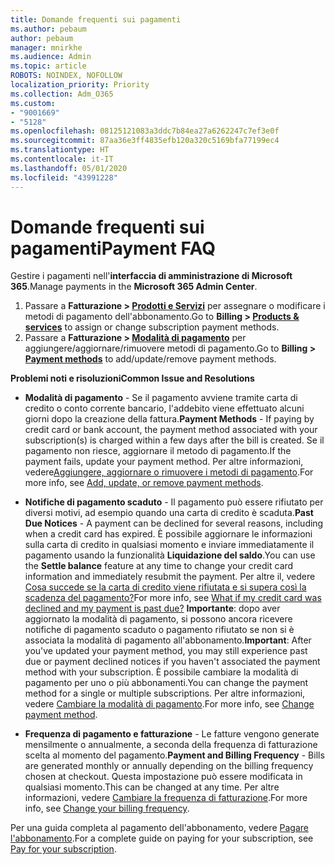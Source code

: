 ```yaml
---
title: Domande frequenti sui pagamenti
ms.author: pebaum
author: pebaum
manager: mnirkhe
ms.audience: Admin
ms.topic: article
ROBOTS: NOINDEX, NOFOLLOW
localization_priority: Priority
ms.collection: Adm_O365
ms.custom:
- "9001669"
- "5128"
ms.openlocfilehash: 08125121083a3ddc7b84ea27a6262247c7ef3e0f
ms.sourcegitcommit: 87aa36e3ff4835efb120a320c5169bfa77199ec4
ms.translationtype: HT
ms.contentlocale: it-IT
ms.lasthandoff: 05/01/2020
ms.locfileid: "43991228"
---
```

# <a name="payment-faq"></a><span data-ttu-id="cdda0-102">Domande frequenti sui pagamenti</span><span class="sxs-lookup"><span data-stu-id="cdda0-102">Payment FAQ</span></span>

<span data-ttu-id="cdda0-103">Gestire i pagamenti nell'**interfaccia di amministrazione di Microsoft 365**.</span><span class="sxs-lookup"><span data-stu-id="cdda0-103">Manage payments in the **Microsoft 365 Admin Center**.</span></span> 

1. <span data-ttu-id="cdda0-104">Passare a **Fatturazione > [Prodotti e Servizi](https://go.microsoft.com/fwlink/p/?linkid=842054)** per assegnare o modificare i metodi di pagamento dell'abbonamento.</span><span class="sxs-lookup"><span data-stu-id="cdda0-104">Go to **Billing > [Products & services](https://go.microsoft.com/fwlink/p/?linkid=842054)** to assign or change subscription payment methods.</span></span>
2. <span data-ttu-id="cdda0-105">Passare a **Fatturazione > [Modalità di pagamento](https://go.microsoft.com/fwlink/p/?linkid=2018806)** per aggiungere/aggiornare/rimuovere metodi di pagamento.</span><span class="sxs-lookup"><span data-stu-id="cdda0-105">Go to **Billing > [Payment methods](https://go.microsoft.com/fwlink/p/?linkid=2018806)** to add/update/remove payment methods.</span></span>

<span data-ttu-id="cdda0-106">**Problemi noti e risoluzioni**</span><span class="sxs-lookup"><span data-stu-id="cdda0-106">**Common Issue and Resolutions**</span></span>

- <span data-ttu-id="cdda0-107">**Modalità di pagamento** - Se il pagamento avviene tramite carta di credito o conto corrente bancario, l'addebito viene effettuato alcuni giorni dopo la creazione della fattura.</span><span class="sxs-lookup"><span data-stu-id="cdda0-107">**Payment Methods** - If paying by credit card or bank account, the payment method associated with your subscription(s) is charged within a few days after the bill is created.</span></span> <span data-ttu-id="cdda0-108">Se il pagamento non riesce, aggiornare il metodo di pagamento.</span><span class="sxs-lookup"><span data-stu-id="cdda0-108">If the payment fails, update your payment method.</span></span> <span data-ttu-id="cdda0-109">Per altre informazioni, vedere[Aggiungere, aggiornare o rimuovere i metodi di pagamento](https://go.microsoft.com/fwlink/?linkid=2118133).</span><span class="sxs-lookup"><span data-stu-id="cdda0-109">For more info, see [Add, update, or remove payment methods](https://go.microsoft.com/fwlink/?linkid=2118133).</span></span>

- <span data-ttu-id="cdda0-110">**Notifiche di pagamento scaduto** - Il pagamento può essere rifiutato per diversi motivi, ad esempio quando una carta di credito è scaduta.</span><span class="sxs-lookup"><span data-stu-id="cdda0-110">**Past Due Notices** - A payment can be declined for several reasons, including when a credit card has expired.</span></span> <span data-ttu-id="cdda0-111">È possibile aggiornare le informazioni sulla carta di credito in qualsiasi momento e inviare immediatamente il pagamento usando la funzionalità **Liquidazione del saldo**.</span><span class="sxs-lookup"><span data-stu-id="cdda0-111">You can use the **Settle balance** feature at any time to change your credit card information and immediately resubmit the payment.</span></span> <span data-ttu-id="cdda0-112">Per altre il, vedere [Cosa succede se la carta di credito viene rifiutata e si supera così la scadenza del pagamento?](https://docs.microsoft.com/microsoft-365/commerce/billing-and-payments/pay-for-your-subscription?view=o365-worldwide#what-if-my-credit-card-was-declined-and-my-payment-is-past-due)</span><span class="sxs-lookup"><span data-stu-id="cdda0-112">For more info, see [What if my credit card was declined and my payment is past due?](https://docs.microsoft.com/microsoft-365/commerce/billing-and-payments/pay-for-your-subscription?view=o365-worldwide#what-if-my-credit-card-was-declined-and-my-payment-is-past-due)</span></span> <span data-ttu-id="cdda0-113">**Importante**: dopo aver aggiornato la modalità di pagamento, si possono ancora ricevere notifiche di pagamento scaduto o pagamento rifiutato se non si è associata la modalità di pagamento all'abbonamento.</span><span class="sxs-lookup"><span data-stu-id="cdda0-113">**Important**: After you've updated your payment method, you may still experience past due or payment declined notices if you haven't associated the payment method with your subscription.</span></span> <span data-ttu-id="cdda0-114">È possibile cambiare la modalità di pagamento per uno o più abbonamenti.</span><span class="sxs-lookup"><span data-stu-id="cdda0-114">You can change the payment method for a single or multiple subscriptions.</span></span> <span data-ttu-id="cdda0-115">Per altre informazioni, vedere [Cambiare la modalità di pagamento](https://docs.microsoft.com/microsoft-365/commerce/billing-and-payments/add-update-or-remove-credit-card-or-bank-account?view=o365-worldwide#change-a-payment-method).</span><span class="sxs-lookup"><span data-stu-id="cdda0-115">For more info, see [Change payment method](https://docs.microsoft.com/microsoft-365/commerce/billing-and-payments/add-update-or-remove-credit-card-or-bank-account?view=o365-worldwide#change-a-payment-method).</span></span>

- <span data-ttu-id="cdda0-116">**Frequenza di pagamento e fatturazione** - Le fatture vengono generate mensilmente o annualmente, a seconda della frequenza di fatturazione scelta al momento del pagamento.</span><span class="sxs-lookup"><span data-stu-id="cdda0-116">**Payment and Billing Frequency** - Bills are generated monthly or annually depending on the billing frequency chosen at checkout.</span></span> <span data-ttu-id="cdda0-117">Questa impostazione può essere modificata in qualsiasi momento.</span><span class="sxs-lookup"><span data-stu-id="cdda0-117">This can be changed at any time.</span></span> <span data-ttu-id="cdda0-118">Per altre informazioni, vedere [Cambiare la frequenza di fatturazione](https://go.microsoft.com/fwlink/?linkid=2119148).</span><span class="sxs-lookup"><span data-stu-id="cdda0-118">For more info, see [Change your billing frequency](https://go.microsoft.com/fwlink/?linkid=2119148).</span></span>

<span data-ttu-id="cdda0-119">Per una guida completa al pagamento dell'abbonamento, vedere [Pagare l'abbonamento](https://docs.microsoft.com/microsoft-365/commerce/billing-and-payments/pay-for-your-subscription?view=o365-worldwide).</span><span class="sxs-lookup"><span data-stu-id="cdda0-119">For a complete guide on paying for your subscription, see [Pay for your subscription](https://docs.microsoft.com/microsoft-365/commerce/billing-and-payments/pay-for-your-subscription?view=o365-worldwide).</span></span>
